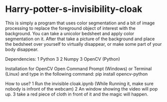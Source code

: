 # Harry-potter-s-invisibility-cloak
This is simply a program that uses color segmentation and a bit of image processing to replace the foreground object of interest with the background.
You can take a unicolor bedsheet and apply color segmentation on it. After that take a picture of the background and place the bedsheet over yourself to virtually disappear, or make some part of your body disappear.

Dependencies:
	1	Python 3
	2	Numpy
	3	OpenCV (Python)

Installation for OpenCV
Open Command Prompt (Windows) or Terminal (Linux) and type in the following command:
 pip install opencv-python

How to use?
	1	Run the invisible cloak.ipynb (While Running it, make sure nobody is infront of the webcam)
	2	An window showing the video will pop up.
	3	take a red piece of cloth in front of it and the magic will happen.
